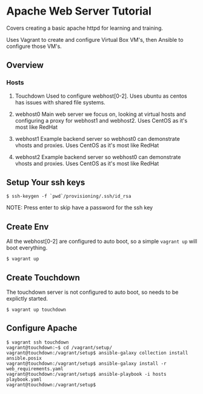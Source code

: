 # Apache Web Server Tutorial

Covers creating a basic apache httpd for learning and training.

Uses Vagrant to create and configure Virtual Box VM's, then Ansible to configure those VM's.

## Overview

### Hosts
1. Touchdown
  Used to configure webhost[0-2]. Uses ubuntu as centos has issues with shared file systems.

2. webhost0
  Main web server we focus on, looking at virtual hosts and configuring a proxy for webhost1 and webhost2. Uses CentOS as it's most like RedHat

3. webhost1
  Example backend server so webhost0 can demonstrate vhosts and proxies. Uses CentOS as it's most like RedHat

4. webhost2
  Example backend server so webhost0 can demonstrate vhosts and proxies. Uses CentOS as it's most like RedHat

## Setup Your ssh keys
```
$ ssh-keygen -f `pwd`/provisioning/.ssh/id_rsa
```

NOTE: Press enter to skip have a password for the ssh key

## Create Env

All the webhost[0-2] are configured to auto boot, so a simple `vagrant up` will boot everything.

```
$ vagrant up
```

## Create Touchdown

The touchdown server is not configured to auto boot, so needs to be explictly started.

```
$ vagrant up touchdown
```

## Configure Apache

```
$ vagrant ssh touchdown
vagrant@touchdown:~$ cd /vagrant/setup/
vagrant@touchdown:/vagrant/setup$ ansible-galaxy collection install ansible.posix
vagrant@touchdown:/vagrant/setup$ ansible-galaxy install -r web_requirements.yaml
vagrant@touchdown:/vagrant/setup$ ansible-playbook -i hosts playbook.yaml
vagrant@touchdown:/vagrant/setup$
```
